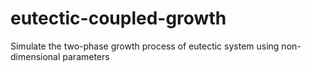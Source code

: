 # eutectic-coupled-growth
Simulate the two-phase growth process of eutectic system using non-dimensional parameters
